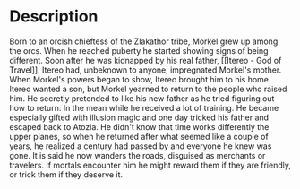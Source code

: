 # Description
Born to an orcish chieftess of the Zlakathor tribe, Morkel grew up among the orcs. When he reached puberty he started showing signs of being different. Soon after he was kidnapped by his real father, [[Itereo - God of Travel]]. Itereo had, unbeknown to anyone, impregnated Morkel's mother. When Morkel's powers began to show, Itereo brought him to his home. Itereo wanted a son, but Morkel yearned to return to the people who raised him. 
He secretly pretended to like his new father as he tried figuring out how to return. In the mean while he received a lot of training. He became especially gifted with illusion magic and one day tricked his father and escaped back to Atozia. He didn't know that time works differently the upper planes, so when he returned after what seemed like a couple of years, he realized a century had passed by and everyone he knew was gone. It is said he now wanders the roads, disguised as merchants or travelers. If mortals encounter him he might reward them if they are friendly, or trick them if they deserve it.